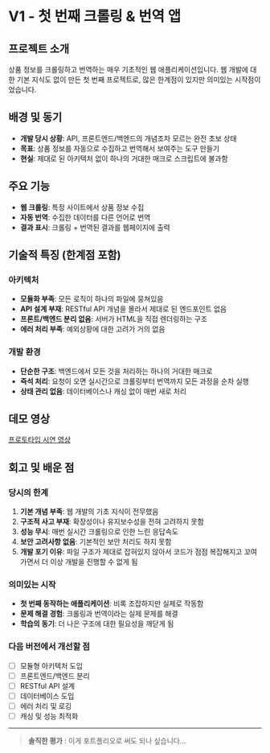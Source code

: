 # V1 - 첫 번째 크롤링 & 번역 앱

## 프로젝트 소개
상품 정보를 크롤링하고 번역하는 매우 기초적인 웹 애플리케이션입니다. 
웹 개발에 대한 기본 지식도 없이 만든 첫 번째 프로젝트로, 많은 한계점이 있지만 의미있는 시작점이었습니다.

## 배경 및 동기
- **개발 당시 상황**: API, 프론트엔드/백엔드의 개념조차 모르는 완전 초보 상태
- **목표**: 상품 정보를 자동으로 수집하고 번역해서 보여주는 도구 만들기
- **현실**: 제대로 된 아키텍처 없이 하나의 거대한 매크로 스크립트에 불과함

## 주요 기능
- **웹 크롤링**: 특정 사이트에서 상품 정보 수집
- **자동 번역**: 수집한 데이터를 다른 언어로 번역
- **결과 표시**: 크롤링 + 번역된 결과를 웹페이지에 출력

## 기술적 특징 (한계점 포함)
### 아키텍처
- **모듈화 부족**: 모든 로직이 하나의 파일에 뭉쳐있음
- **API 설계 부재**: RESTful API 개념을 몰라서 제대로 된 엔드포인트 없음
- **프론트/백엔드 분리 없음**: 서버가 HTML을 직접 렌더링하는 구조
- **에러 처리 부족**: 예외상황에 대한 고려가 거의 없음

### 개발 환경
- **단순한 구조**: 백엔드에서 모든 것을 처리하는 하나의 거대한 매크로
- **즉석 처리**: 요청이 오면 실시간으로 크롤링부터 번역까지 모든 과정을 순차 실행
- **상태 관리 없음**: 데이터베이스나 캐싱 없이 매번 새로 처리

## 데모 영상
[프로토타입 시연 영상](https://pub-e396b742f1ae46678c7a5692530400d7.r2.dev/prototype1.mp4)

## 회고 및 배운 점
### 당시의 한계
1. **기본 개념 부족**: 웹 개발의 기초 지식이 전무했음
2. **구조적 사고 부재**: 확장성이나 유지보수성을 전혀 고려하지 못함
3. **성능 무시**: 매번 실시간 크롤링으로 인한 느린 응답속도
4. **보안 고려사항 없음**: 기본적인 보안 처리도 하지 못함
5. **개발 포기 이유**: 파일 구조가 제대로 잡혀있지 않아서 코드가 점점 복잡해지고 꼬여가면서 더 이상 개발을 진행할 수 없게 됨

### 의미있는 시작
- **첫 번째 동작하는 애플리케이션**: 비록 조잡하지만 실제로 작동함
- **문제 해결 경험**: 크롤링과 번역이라는 실제 문제를 해결
- **학습의 동기**: 더 나은 구조에 대한 필요성을 깨닫게 됨

### 다음 버전에서 개선할 점
- [ ] 모듈형 아키텍처 도입
- [ ] 프론트엔드/백엔드 분리
- [ ] RESTful API 설계
- [ ] 데이터베이스 도입
- [ ] 에러 처리 및 로깅
- [ ] 캐싱 및 성능 최적화

---

> **솔직한 평가** : 이게 포트폴리오로 써도 되나 싶습니다... 

